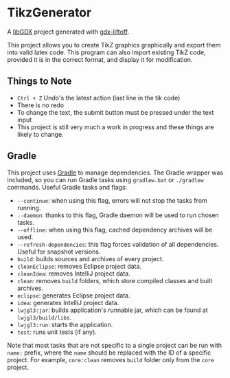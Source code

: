 # TikzGenerator

A [libGDX](https://libgdx.com/) project generated with [gdx-liftoff](https://github.com/libgdx/gdx-liftoff).

This project allows you to create TikZ graphics graphically and export them into valid latex code. This program can also import existing TikZ code, provided it is in the correct format, and display it for modification.

## Things to Note
- `Ctrl + Z` Undo's the latest action (last line in the tik code)
- There is no redo
- To change the text, the submit button must be pressed under the text input
- This project is still very much a work in progress and these things are likely to change.

## Gradle

This project uses [Gradle](https://gradle.org/) to manage dependencies.
The Gradle wrapper was included, so you can run Gradle tasks using `gradlew.bat` or `./gradlew` commands.
Useful Gradle tasks and flags:

- `--continue`: when using this flag, errors will not stop the tasks from running.
- `--daemon`: thanks to this flag, Gradle daemon will be used to run chosen tasks.
- `--offline`: when using this flag, cached dependency archives will be used.
- `--refresh-dependencies`: this flag forces validation of all dependencies. Useful for snapshot versions.
- `build`: builds sources and archives of every project.
- `cleanEclipse`: removes Eclipse project data.
- `cleanIdea`: removes IntelliJ project data.
- `clean`: removes `build` folders, which store compiled classes and built archives.
- `eclipse`: generates Eclipse project data.
- `idea`: generates IntelliJ project data.
- `lwjgl3:jar`: builds application's runnable jar, which can be found at `lwjgl3/build/libs`.
- `lwjgl3:run`: starts the application.
- `test`: runs unit tests (if any).

Note that most tasks that are not specific to a single project can be run with `name:` prefix, where the `name` should be replaced with the ID of a specific project.
For example, `core:clean` removes `build` folder only from the `core` project.
